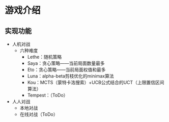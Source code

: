 # 游戏介绍

## 实现功能

- 人机对战
  - 六种难度
    - Lethe：随机策略
    - Saya：贪心策略——当前局面数量最多
    - Eto：贪心策略——当前局面权值和最多
    - Luna：alpha-beta剪枝优化的minimax算法
    - Kou：MCTS（蒙特卡洛搜索）+UCB公式结合的UCT（上限置信区间算法）
    - Tempest：（ToDo）
- 人人对战
  - 本地对战
  - 在线对战（ToDo）

